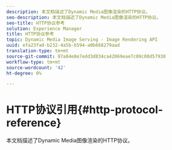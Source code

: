 ```yaml
---
description: 本文档描述了Dynamic Media图像渲染的HTTP协议。
seo-description: 本文档描述了Dynamic Media图像渲染的HTTP协议。
seo-title: HTTP协议参考
solution: Experience Manager
title: HTTP协议参考
topic: Dynamic Media Image Serving - Image Rendering API
uuid: efa23fad-b232-4a5b-b594-a0b668279aad
translation-type: tm+mt
source-git-commit: 97a84e8e7edd3d834ca42069eae7c09c00d57938
workflow-type: tm+mt
source-wordcount: '42'
ht-degree: 0%

---
```



# HTTP协议引用{#http-protocol-reference}

本文档描述了Dynamic Media图像渲染的HTTP协议。

